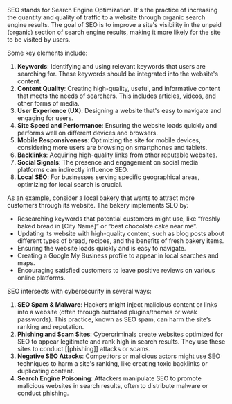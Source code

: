 SEO stands for Search Engine Optimization. It's the practice of increasing the quantity and quality of traffic to a website through organic search engine results. The goal of SEO is to improve a site's visibility in the unpaid (organic) section of search engine results, making it more likely for the site to be visited by users.

Some key elements include:

1. **Keywords**: Identifying and using relevant keywords that users are searching for. These keywords should be integrated into the website's content.
2. **Content Quality**: Creating high-quality, useful, and informative content that meets the needs of searchers. This includes articles, videos, and other forms of media.
3. **User Experience (UX)**: Designing a website that's easy to navigate and engaging for users.
4. **Site Speed and Performance**: Ensuring the website loads quickly and performs well on different devices and browsers.
5. **Mobile Responsiveness**: Optimizing the site for mobile devices, considering more users are browsing on smartphones and tablets.
6. **Backlinks**: Acquiring high-quality links from other reputable websites.
7. **Social Signals**: The presence and engagement on social media platforms can indirectly influence SEO.
8. **Local SEO**: For businesses serving specific geographical areas, optimizing for local search is crucial.

As an example, consider a local bakery that wants to attract more customers through its website. The bakery implements SEO by:

- Researching keywords that potential customers might use, like “freshly baked bread in \[City Name]” or “best chocolate cake near me”.
- Updating its website with high-quality content, such as blog posts about different types of bread, recipes, and the benefits of fresh bakery items.
- Ensuring the website loads quickly and is easy to navigate.
- Creating a Google My Business profile to appear in local searches and maps.
- Encouraging satisfied customers to leave positive reviews on various online platforms.

SEO intersects with cybersecurity in several ways:

1. **SEO Spam & Malware**: Hackers might inject malicious content or links into a website (often through outdated plugins/themes or weak passwords). This practice, known as SEO spam, can harm the site’s ranking and reputation.
2. **Phishing and Scam Sites**: Cybercriminals create websites optimized for SEO to appear legitimate and rank high in search results. They use these sites to conduct [[phishing]] attacks or scams.
3. **Negative SEO Attacks**: Competitors or malicious actors might use SEO techniques to harm a site's ranking, like creating toxic backlinks or duplicating content.
4. **Search Engine Poisoning**: Attackers manipulate SEO to promote malicious websites in search results, often to distribute malware or conduct phishing.

